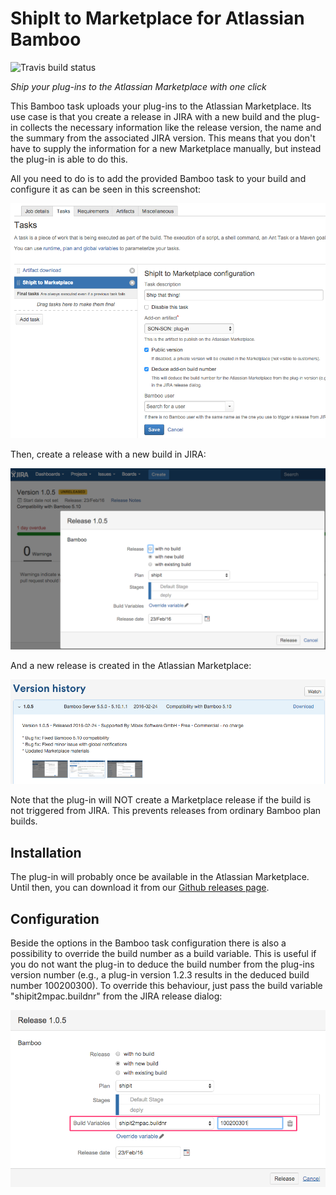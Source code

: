 # ShipIt to Marketplace for Atlassian Bamboo

![Travis build status](https://travis-ci.org/mibexsoftware/shipit2marketplace.svg?branch=master)

*Ship your plug-ins to the Atlassian Marketplace with one click*

This Bamboo task uploads your plug-ins to the Atlassian Marketplace. Its use case is that you create a release in JIRA
with a new build and the plug-in collects the necessary information like the release version, the 
name and the summary from the associated JIRA version. This means that you don't have to supply the information for
a new Marketplace manually, but instead the plug-in is able to do this.

All you need to do is to add the provided Bamboo task to your build and configure it as can be seen in this screenshot:

![Screenshot global pull request comment plugin](doc/task-config.png)

Then, create a release with a new build in JIRA:

![Screenshot global pull request comment plugin](doc/release-from-jira.png)

And a new release is created in the Atlassian Marketplace:

![Screenshot global pull request comment plugin](doc/marketplace-version.png)

Note that the plug-in will NOT create a Marketplace release if the build is not triggered from JIRA. This prevents
releases from ordinary Bamboo plan builds.

## Installation

The plug-in will probably once be available in the Atlassian Marketplace. Until then, you can download it from our 
[Github releases page](https://github.com/mibexsoftware/shipit2marketplace/releases/latest).


## Configuration

Beside the options in the Bamboo task configuration there is also a possibility to override the build number as a build
variable. This is useful if you do not want the plug-in to deduce the build number from the plug-ins version number (e.g.,
a plug-in version 1.2.3 results in the deduced build number 100200300). To override this behaviour, just pass the build
variable "shipit2mpac.buildnr" from the JIRA release dialog:

![Screenshot global pull request comment plugin](doc/build-variable.png)
